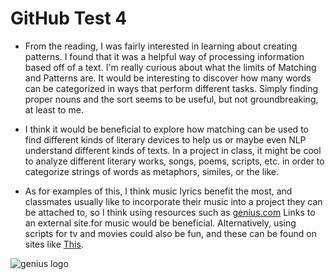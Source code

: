 # GitHub Test 4
- From the reading, I was fairly interested in learning about creating patterns. I found that it was a helpful way of processing information based off of a text. I'm really curious about what the limits of Matching and Patterns are. It would be interesting to discover how many words can be categorized in ways that perform different tasks. Simply finding proper nouns and the sort seems to be useful, but not groundbreaking, at least to me.

- I think it would be beneficial to explore how matching can be used to find different kinds of literary devices to help us or maybe even NLP understand different kinds of texts. In a project in class, it might be cool to analyze different literary works, songs, poems, scripts, etc. in order to categorize strings of words as metaphors, similes, or the like.

- As for examples of this, I think music lyrics benefit the most, and classmates usually like to incorporate their music into a project they can be attached to, so I think using resources such as [genius.com](genius.com) Links to an external site.for music would be beneficial. Alternatively, using scripts for tv and movies could also be fun, and these can be found on sites like [This](https://tvshowtranscripts.ourboard.org/). 

![genius logo](https://upload.wikimedia.org/wikipedia/commons/5/51/Genius-logo.png)